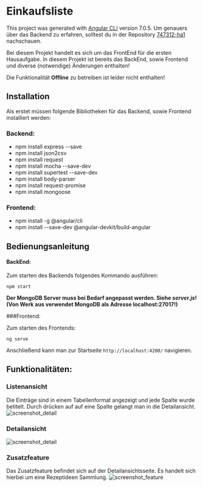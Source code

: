 # Einkaufsliste

This project was generated with [Angular CLI](https://github.com/angular/angular-cli) version 7.0.5.
Um genauers über das Backend zu erfahren, solltest du in der Repository [747312-ha1](https://code.fbi.h-da.de/istkeogie/fwe-ws18-19-747312-ha1)
nachschauen. 

Bei diesem Projekt handelt es sich um das FrontEnd für die ersten Hausaufgabe. In diesem Projekt
ist bereits das BackEnd, sowie Frontend und diverse (notwendige) Änderungen enthalten!

Die Funktionalität **Offline** zu betreiben ist leider nicht enthalten!

## Installation
Als erstet müssen folgende Bibliotheken für das Backend, sowie Frontend installiert werden:
### Backend:

- npm install express --save
- npm install json2csv
- npm install request
- npm install mocha --save-dev
- npm install supertest --save-dev
- npm install body-parser
- npm install request-promise
- npm install mongoose

### Frontend:

- npm install -g @angular/cli
- npm install --save-dev @angular-devkit/build-angular

## Bedienungsanleitung
#### BackEnd:

Zum starten des Backends folgendes Kommando ausführen:
```
npm start
```
**Der MongoDB Server muss bei Bedarf angepasst werden. Siehe _server.js_! (Von Werk aus verwendet
MongoDB als Adresse localhost:27017!)**

###Frontend:

Zum starten des Frontends:
```
ng serve
```
Anschließend kann man zur Startseite   `http://localhost:4200/` navigieren.

## Funktionalitäten:
### Listenansicht

Die Einträge sind in einem Tabellenformat angezeigt und jede Spalte wurde betitelt.
Durch drücken auf auf eine Spalte gelangt man in die Detailansicht.
![screenshot_detail](https://i.imgur.com/72874uk.png)

### Detailansicht
![screenshot_detail](https://i.imgur.com/2XSXOnG.png)

### Zusatzfeature
Das Zusatzfeature befindet sich auf der Detailansichtsseite. Es handelt sich hierbei um eine Rezeptideen Sammlung.
![screenshot_feature](https://i.imgur.com/Y07qQ9y.png)
